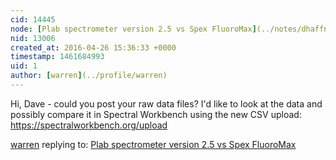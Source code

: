 ```yaml
---
cid: 14445
node: [Plab spectrometer version 2.5 vs Spex FluoroMax](../notes/dhaffnersr/04-20-2016/plab-spectrometer-version-2-5-vs-spex-fluoromax)
nid: 13006
created_at: 2016-04-26 15:36:33 +0000
timestamp: 1461684993
uid: 1
author: [warren](../profile/warren)
---
```


Hi, Dave - could you post your raw data files? I'd like to look at the data and possibly compare it in Spectral Workbench using the new CSV upload: https://spectralworkbench.org/upload

[warren](../profile/warren) replying to: [Plab spectrometer version 2.5 vs Spex FluoroMax](../notes/dhaffnersr/04-20-2016/plab-spectrometer-version-2-5-vs-spex-fluoromax)

